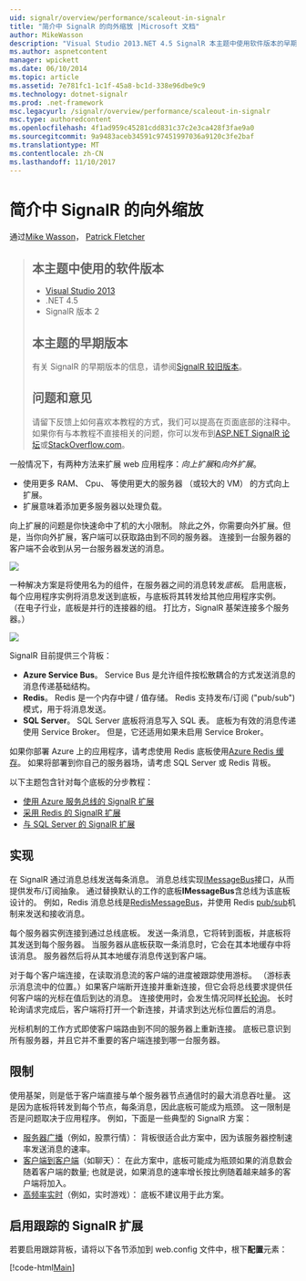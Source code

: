 ```yaml
---
uid: signalr/overview/performance/scaleout-in-signalr
title: "简介中 SignalR 的向外缩放 |Microsoft 文档"
author: MikeWasson
description: "Visual Studio 2013.NET 4.5 SignalR 本主题中使用软件版本的早期版本的信息的本主题的版本 2 早期版本..."
ms.author: aspnetcontent
manager: wpickett
ms.date: 06/10/2014
ms.topic: article
ms.assetid: 7e781fc1-1c1f-45a8-bc1d-338e96dbe9c9
ms.technology: dotnet-signalr
ms.prod: .net-framework
msc.legacyurl: /signalr/overview/performance/scaleout-in-signalr
msc.type: authoredcontent
ms.openlocfilehash: 4f1ad959c45281cdd831c37c2e3ca428f3fae9a0
ms.sourcegitcommit: 9a9483aceb34591c97451997036a9120c3fe2baf
ms.translationtype: MT
ms.contentlocale: zh-CN
ms.lasthandoff: 11/10/2017
---
```

<a name="introduction-to-scaleout-in-signalr"></a>简介中 SignalR 的向外缩放
====================
通过[Mike Wasson](https://github.com/MikeWasson)， [Patrick Fletcher](https://github.com/pfletcher)

> ## <a name="software-versions-used-in-this-topic"></a>本主题中使用的软件版本
> 
> 
> - [Visual Studio 2013](https://www.microsoft.com/visualstudio/eng/2013-downloads)
> - .NET 4.5
> - SignalR 版本 2
>   
> 
> 
> ## <a name="previous-versions-of-this-topic"></a>本主题的早期版本
> 
> 有关 SignalR 的早期版本的信息，请参阅[SignalR 较旧版本](../older-versions/index.md)。
> 
> ## <a name="questions-and-comments"></a>问题和意见
> 
> 请留下反馈上如何喜欢本教程的方式，我们可以提高在页面底部的注释中。 如果你有与本教程不直接相关的问题，你可以发布到[ASP.NET SignalR 论坛](https://forums.asp.net/1254.aspx/1?ASP+NET+SignalR)或[StackOverflow.com](http://stackoverflow.com/)。


一般情况下，有两种方法来扩展 web 应用程序：*向上扩展*和*向外扩展*。

- 使用更多 RAM、 Cpu、 等使用更大的服务器 （或较大的 VM） 的方式向上扩展。
- 扩展意味着添加更多服务器以处理负载。

向上扩展的问题是你快速命中了机的大小限制。 除此之外，你需要向外扩展。但是，当你向外扩展，客户端可以获取路由到不同的服务器。 连接到一台服务器的客户端不会收到从另一台服务器发送的消息。

![](scaleout-in-signalr/_static/image1.png)

一种解决方案是将使用名为的组件，在服务器之间的消息转发*底板*。 启用底板，每个应用程序实例将消息发送到底板，与底板将其转发给其他应用程序实例。 （在电子行业，底板是并行的连接器的组。 打比方，SignalR 基架连接多个服务器。）

![](scaleout-in-signalr/_static/image2.png)

SignalR 目前提供三个背板：

- **Azure Service Bus**。 Service Bus 是允许组件按松散耦合的方式发送消息的消息传递基础结构。
- **Redis**。 Redis 是一个内存中键 / 值存储。 Redis 支持发布/订阅 ("pub/sub") 模式，用于将消息发送。
- **SQL Server**。 SQL Server 底板将消息写入 SQL 表。 底板为有效的消息传递使用 Service Broker。 但是，它还适用如果未启用 Service Broker。

如果你部署 Azure 上的应用程序，请考虑使用 Redis 底板使用[Azure Redis 缓存](https://azure.microsoft.com/en-us/services/cache/)。 如果将部署到你自己的服务器场，请考虑 SQL Server 或 Redis 背板。

以下主题包含针对每个底板的分步教程：

- [使用 Azure 服务总线的 SignalR 扩展](scaleout-with-windows-azure-service-bus.md)
- [采用 Redis 的 SignalR 扩展](scaleout-with-redis.md)
- [与 SQL Server 的 SignalR 扩展](scaleout-with-sql-server.md)

## <a name="implementation"></a>实现

在 SignalR 通过消息总线发送每条消息。 消息总线实现[IMessageBus](https://msdn.microsoft.com/en-us/library/microsoft.aspnet.signalr.messaging.imessagebus(v=vs.100).aspx)接口，从而提供发布/订阅抽象。 通过替换默认的工作的底板**IMessageBus**含总线为该底板设计的。 例如，Redis 消息总线是[RedisMessageBus](https://msdn.microsoft.com/en-us/library/microsoft.aspnet.signalr.redis.redismessagebus(v=vs.100).aspx)，并使用 Redis [pub/sub](http://redis.io/topics/pubsub)机制来发送和接收消息。

每个服务器实例连接到通过总线底板。 发送一条消息，它将转到面板，并底板将其发送到每个服务器。 当服务器从底板获取一条消息时，它会在其本地缓存中将该消息。 服务器然后将从其本地缓存消息传送到客户端。

对于每个客户端连接，在读取消息流的客户端的进度被跟踪使用游标。 （游标表示消息流中的位置。）如果客户端断开连接并重新连接，但它会将总线要求提供任何客户端的光标在值后到达的消息。 连接使用时，会发生情况同样[长轮询](../getting-started/introduction-to-signalr.md#transports)。 长时轮询请求完成后，客户端将打开一个新连接，并请求到达光标位置后的消息。

光标机制的工作方式即使客户端路由到不同的服务器上重新连接。 底板已意识到所有服务器，并且它并不重要的客户端连接到哪一台服务器。

## <a name="limitations"></a>限制

使用基架，则是低于客户端直接与单个服务器节点通信时的最大消息吞吐量。 这是因为底板将转发到每个节点，每条消息，因此底板可能成为瓶颈。 这一限制是否是问题取决于应用程序。 例如，下面是一些典型的 SignalR 方案：

- [服务器广播](../getting-started/tutorial-server-broadcast-with-signalr.md)（例如，股票行情）： 背板很适合此方案中，因为该服务器控制速率发送消息的速率。
- [客户端到客户端](../getting-started/tutorial-getting-started-with-signalr.md)（如聊天）： 在此方案中，底板可能成为瓶颈如果的消息数会随着客户端的数量; 也就是说，如果消息的速率增长按比例随着越来越多的客户端将加入。
- [高频率实时](../getting-started/tutorial-high-frequency-realtime-with-signalr.md)（例如，实时游戏）： 底板不建议用于此方案。

## <a name="enabling-tracing-for-signalr-scaleout"></a>启用跟踪的 SignalR 扩展

若要启用跟踪背板，请将以下各节添加到 web.config 文件中，根下**配置**元素：

[!code-html[Main](scaleout-in-signalr/samples/sample1.html)]
